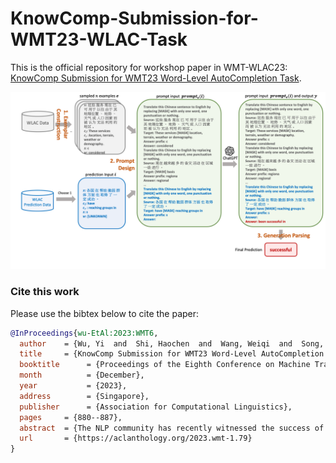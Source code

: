 # KnowComp-Submission-for-WMT23-WLAC-Task

This is the official repository for workshop paper in WMT-WLAC23: [KnowComp Submission for WMT23 Word-Level AutoCompletion Task](http://www2.statmt.org/wmt23/pdf/2023.wmt-1.79.pdf). 

![Overview](./overview.png)


### **Cite this work**
Please use the bibtex below to cite the paper:
```bibtex
@InProceedings{wu-EtAl:2023:WMT6,
  author    = {Wu, Yi  and  Shi, Haochen  and  Wang, Weiqi  and  Song, Yangqiu},
  title     = {KnowComp Submission for WMT23 Word-Level AutoCompletion Task},
  booktitle      = {Proceedings of the Eighth Conference on Machine Translation},
  month          = {December},
  year           = {2023},
  address        = {Singapore},
  publisher      = {Association for Computational Linguistics},
  pages     = {880--887},
  abstract  = {The NLP community has recently witnessed the success of Large Language Models (LLMs) across various Natural Language Processing (NLP) tasks. However, the potential of LLMs for word-level auto-completion in a multilingual context has not been thoroughly explored yet. To address this gap and benchmark the performance of LLMs, we propose an LLM-based system for the WMT23 Word-Level Auto-Completion (WLAC) task. Our system utilizes ChatGPT to represent LLMs and evaluates its performance in three translation directions: Chinese-English, German-English, and English-German. We also study the task under zero-shot and few-shot settings to assess the potential benefits of incorporating exemplars from the training set in guiding the LLM to perform the task. The results of our experiments show that, on average, our system attains a 29.8\% accuracy on the test set. Further analyses reveal that LLMs struggle with WLAC in the zero-shot setting, but performance significantly improves with the help of additional exemplars, though some common errors still appear frequently. These findings have important implications for incorporating LLMs into computer-aided translation systems, as they can potentially enhance the quality of translations. Our codes for evaluation are available at https://github.com/ethanyiwu/WLAC.},
  url       = {https://aclanthology.org/2023.wmt-1.79}
}
```
